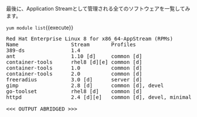 最後に、Application Streamとして管理される全てのソフトウェアを一覧してみます。

`yum module list`{{execute}}

<pre class="file">
Red Hat Enterprise Linux 8 for x86_64-AppStream (RPMs)
Name                 Stream       Profiles                          Summary
389-ds               1.4                                            389 Directory Server (base)
ant                  1.10 [d]     common [d]                        Java build tool
container-tools      rhel8 [d][e] common [d]                        Common tools and dependencies for container runtimes
container-tools      1.0          common [d]                        Common tools and dependencies for container runtimes
container-tools      2.0          common [d]                        Common tools and dependencies for container runtimes
freeradius           3.0 [d]      server [d]                        High-performance and highly configurable free RADIUS server
gimp                 2.8 [d]      common [d], devel                 gimp module
go-toolset           rhel8 [d]    common [d]                        Go
httpd                2.4 [d][e]   common [d], devel, minimal        Apache HTTP Server

<<< OUTPUT ABRIDGED >>>
</pre>
